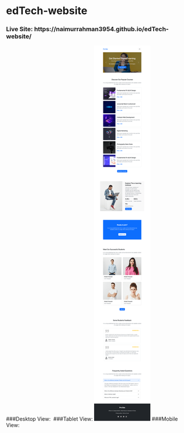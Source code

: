 # edTech-website

<h3>Live Site: https://naimurrahman3954.github.io/edTech-website/</h3>

###Desktop View:
<img src="./screenshot-edTech.png" alt="">
###Tablet View:
<img src="./screenshot-edTech-tablet.png" alt="">
###Mobile View:
<img src="./screenshot-edTech-mobile.png" alt="">
